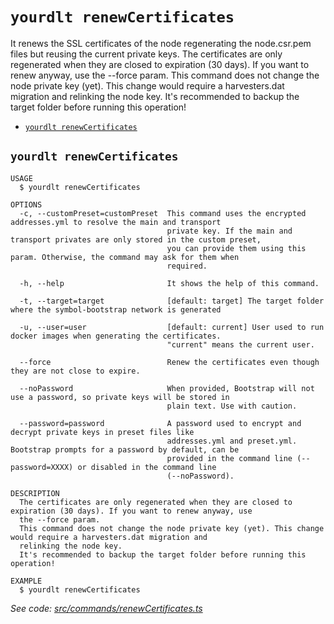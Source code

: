`yourdlt renewCertificates`
===========================

It renews the SSL certificates of the node regenerating the node.csr.pem files but reusing the current private keys.
The certificates are only regenerated when they are closed to expiration (30 days). If you want to renew anyway, use the --force param.
This command does not change the node private key (yet). This change would require a harvesters.dat migration and relinking the node key.
It's recommended to backup the target folder before running this operation!

* [`yourdlt renewCertificates`](#yourdlt-renewcertificates)

## `yourdlt renewCertificates`

```
USAGE
  $ yourdlt renewCertificates

OPTIONS
  -c, --customPreset=customPreset  This command uses the encrypted addresses.yml to resolve the main and transport
                                   private key. If the main and transport privates are only stored in the custom preset,
                                   you can provide them using this param. Otherwise, the command may ask for them when
                                   required.

  -h, --help                       It shows the help of this command.

  -t, --target=target              [default: target] The target folder where the symbol-bootstrap network is generated

  -u, --user=user                  [default: current] User used to run docker images when generating the certificates.
                                   "current" means the current user.

  --force                          Renew the certificates even though they are not close to expire.

  --noPassword                     When provided, Bootstrap will not use a password, so private keys will be stored in
                                   plain text. Use with caution.

  --password=password              A password used to encrypt and decrypt private keys in preset files like
                                   addresses.yml and preset.yml. Bootstrap prompts for a password by default, can be
                                   provided in the command line (--password=XXXX) or disabled in the command line
                                   (--noPassword).

DESCRIPTION
  The certificates are only regenerated when they are closed to expiration (30 days). If you want to renew anyway, use 
  the --force param.
  This command does not change the node private key (yet). This change would require a harvesters.dat migration and 
  relinking the node key.
  It's recommended to backup the target folder before running this operation!

EXAMPLE
  $ yourdlt renewCertificates
```

_See code: [src/commands/renewCertificates.ts](https://github.com/usingblockchain/yourdlt/blob/v1.4.1/src/commands/renewCertificates.ts)_
